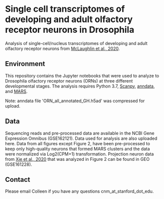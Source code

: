 # Single cell transcriptomes of developing and adult olfactory receptor neurons in Drosophila
Analysis of single-cell/nucleus transcriptomes of developing and adult olfactory receptor neurons from [McLaughlin et al., 2020](https://www.biorxiv.org/content/10.1101/2020.10.08.332130v1).

## Environment
This repository contains the Jupyter notebooks that were used to analyze to Drosophila olfactory receptor neurons (ORNs) at three different developmental stages. The analysis requires Python 3.7, [Scanpy](https://scanpy.readthedocs.io/en/stable/index.html), [anndata](https://anndata.readthedocs.io/en/latest/index.html), and [MARS](https://github.com/snap-stanford/mars).

Note: anndata file 'ORN_all_annotated_GH.h5ad' was compressed for upload. 

## Data
Sequencing reads and pre-processed data are available in the NCBI Gene Expression Omnibus (GSE162121). Data used for analysis are also uploaded here. Data from all figures except Figure 2, have been pre-processed to keep only high-quality neurons that formed MARS clusters and the data were normalized via Log2(CPM+1) transformation. Projection neuron data from [Xie et al., 2020](https://www.biorxiv.org/content/10.1101/2020.09.24.312397v1) that was analyzed in Figure 2 can be found in GEO (GSE161228).

## Contact

Please email Colleen if you have any questions cnm_at_stanford_dot_edu. 
